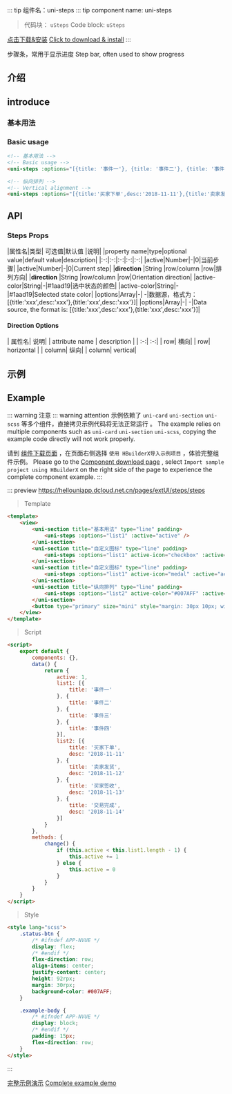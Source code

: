 <md-translatedByGoogle />

::: tip 组件名：uni-steps
::: tip component name: uni-steps
> 代码块： `uSteps`
> Code block: `uSteps`

[点击下载&安装](https://ext.dcloud.net.cn/plugin?name=uni-steps)
[Click to download & install](https://ext.dcloud.net.cn/plugin?name=uni-steps)
:::

步骤条，常用于显示进度
Step bar, often used to show progress


## 介绍
## introduce
### 基本用法
### Basic usage

```html
<!-- 基本用法 -->
<!-- Basic usage -->
<uni-steps :options="[{title: '事件一'}, {title: '事件二'}, {title: '事件三'}, {title: '事件四'}]" :active="1"></uni-steps>

<!-- 纵向排列 -->
<!-- Vertical alignment -->
<uni-steps :options="[{title:'买家下单',desc:'2018-11-11'},{title:'卖家发货',desc:'2018-11-12'},{title:'买家签收',desc:'2018-11-13'},{title:'交易完成',desc:'2018-11-14'}]" direction="column" :active="2"></uni-steps>
```


## API

### Steps Props

|属性名|类型|	可选值|默认值	|说明|
|property name|type|optional value|default value|description|
|:-:|:-:|:-:|:-:|:-:|
|active|Number|-|0|当前步骤|
|active|Number|-|0|Current step|
|**direction**	|String	|row/column	|row|排列方向|
|**direction** |String |row/column |row|Orientation direction|
|active-color|String|-|#1aad19|选中状态的颜色|
|active-color|String|-|#1aad19|Selected state color|
|options|Array|-| -|数据源，格式为：[{title:'xxx',desc:'xxx'},{title:'xxx',desc:'xxx'}]|
|options|Array|-| -|Data source, the format is: [{title:'xxx',desc:'xxx'},{title:'xxx',desc:'xxx'}]|

#### Direction Options
| 属性名| 说明|
| attribute name | description |
| :-:| :-:|
| row| 横向|
| row| horizontal |
| column| 纵向|
| column| vertical|


## 示例
## Example
::: warning 注意
::: warning attention
示例依赖了 `uni-card` `uni-section` `uni-scss` 等多个组件，直接拷贝示例代码将无法正常运行 。
The example relies on multiple components such as `uni-card` `uni-section` `uni-scss`, copying the example code directly will not work properly.

请到 [组件下载页面](https://ext.dcloud.net.cn/plugin?name=uni-steps) ，在页面右侧选择 `使用 HBuilderX导入示例项目` ，体验完整组件示例。
Please go to the [Component download page](https://ext.dcloud.net.cn/plugin?name=uni-steps) , select `Import sample project using HBuilderX` on the right side of the page to experience the complete component example.
:::

::: preview https://hellouniapp.dcloud.net.cn/pages/extUI/steps/steps
> Template
``` html
<template>
	<view>
		<uni-section title="基本用法" type="line" padding>
			<uni-steps :options="list1" :active="active" />
		</uni-section>
		<uni-section title="自定义图标" type="line" padding>
			<uni-steps :options="list1" active-icon="checkbox" :active="active" />
		</uni-section>
		<uni-section title="自定义图标" type="line" padding>
			<uni-steps :options="list1" active-icon="medal" :active="active" />
		</uni-section>
		<uni-section title="纵向排列" type="line" padding>
			<uni-steps :options="list2" active-color="#007AFF" :active="active" direction="column" />
		</uni-section>
		<button type="primary" size="mini" style="margin: 30px 10px; width: 100px;" @click="change">改变状态</button>
	</view>
</template>
```
> Script
```html
<script>
	export default {
		components: {},
		data() {
			return {
				active: 1,
				list1: [{
					title: '事件一'
				}, {
					title: '事件二'
				}, {
					title: '事件三'
				}, {
					title: '事件四'
				}],
				list2: [{
					title: '买家下单',
					desc: '2018-11-11'
				}, {
					title: '卖家发货',
					desc: '2018-11-12'
				}, {
					title: '买家签收',
					desc: '2018-11-13'
				}, {
					title: '交易完成',
					desc: '2018-11-14'
				}]
			}
		},
		methods: {
			change() {
				if (this.active < this.list1.length - 1) {
					this.active += 1
				} else {
					this.active = 0
				}
			}
		}
	}
</script>

```
> Style
```html
<style lang="scss">
	.status-btn {
		/* #ifndef APP-NVUE */
		display: flex;
		/* #endif */
		flex-direction: row;
		align-items: center;
		justify-content: center;
		height: 92rpx;
		margin: 30rpx;
		background-color: #007AFF;
	}

	.example-body {
		/* #ifndef APP-NVUE */
		display: block;
		/* #endif */
		padding: 15px;
		flex-direction: row;
	}
</style>

```
:::

[完整示例演示](https://hellouniapp.dcloud.net.cn/pages/extUI/steps/steps)
[Complete example demo](https://hellouniapp.dcloud.net.cn/pages/extUI/steps/steps)